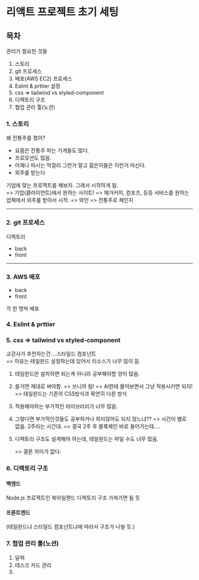 # 리액트 프로젝트 초기 세팅

## 목차

관리가 필요한 것들

1. 스토리
2. git 프로세스
3. 배포(AWS EC2) 프로세스
4. Eslint & prttier 설정
5. css => tailwind vs styled-component
6. 디렉토리 구조
7. 협업 관리 툴(노션)

### 1. 스토리

왜 전통주를 했어?

- 요즘은 전통주 파는 가게들도 많다.
- 프로모션도 많음.
- 아재나 마시는 막걸리 그런거 말고 젊은이들은 이런거 마신다.
- 외주를 받는다

기업에 맞는 프로젝트를 해보자. 그래서 시작하게 됨.  
=> 기업(클라이언트)에서 원하는 사이트!
=> 메가커피, 컴포즈, 등등 서비스를 원하는 업체에서 외주를 받아서 시작.
=> 와인
=> 전통주로 체인지

---

### 2. git 프로세스

디렉토리

- back
- front

---

### 3. AWS 배포

- back
- front

각 한 명씩 배포

### 4. Eslint & prttier

### 5. css => tailwind vs styled-component

교강사가 추천하는건....스타일드 컴포넌트  
=> 이유는 테일윈드 설정하는데 있어서 리소스가 너무 많이 듬

1. 테일윈드만 설치하면 되는게 아니라 공부해야할 양이 많음.
2. 쓸거면 제대로 써야함. => 쓰니까 됨! => AI한테 물어보면서 그냥 적용시키면 되지!
   => 테일윈드는 기존의 CSS방식과 확연히 다른 방식
3. 적용해야하는 부가적인 라이브러리가 너무 많음.
4. 그렇다면 부가적인것들도 공부하거나 하지않아도 되지 않느냐??
   => 시간이 별로 없음. 2주라는 시간대.
   => 결국 2주 후 블록체인 바로 들어가는데....
5. 디렉토리 구조도 설계해야 하는데, 테일윈드는 파일 수도 너무 많음.

   => 결론 의미가 없다.

### 6. 디렉토리 구조

#### 백엔드

Node.js 프로젝트인 북아일랜드 디렉토리 구조 가져가면 될 듯

#### 프론트엔드

(테일윈드냐 스타일드 컴포넌트냐에 따라서 구조가 나뉠 듯.)

### 7. 협업 관리 툴(노션)

1. 달력
2. 테스크 카드 관리
3.
